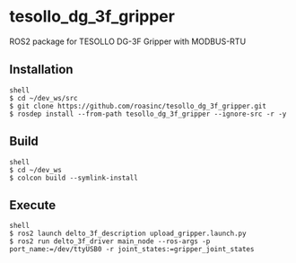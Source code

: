 # tesollo_dg_3f_gripper
ROS2 package for TESOLLO DG-3F Gripper with MODBUS-RTU

## Installation
```
shell
$ cd ~/dev_ws/src
$ git clone https://github.com/roasinc/tesollo_dg_3f_gripper.git
$ rosdep install --from-path tesollo_dg_3f_gripper --ignore-src -r -y
```

## Build
```
shell
$ cd ~/dev_ws
$ colcon build --symlink-install
```


## Execute
```
shell
$ ros2 launch delto_3f_description upload_gripper.launch.py
$ ros2 run delto_3f_driver main_node --ros-args -p port_name:=/dev/ttyUSB0 -r joint_states:=gripper_joint_states